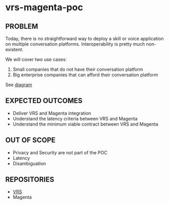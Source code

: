 # vrs-magenta-poc

## __PROBLEM__

Today, there is no straightforward way to deploy a skill or voice application on multiple conversation platforms. Interoperability is pretty much non-existent.

We will cover two use cases:
1. Small companies that do not have their conversation platform
2. Big enterprise companies that can afford their conversation platform

See [diagram](https://app.diagrams.net/#G1PefRExlnl6POx4aTzf_Zw__PpWzA5E0Q)

## __EXPECTED OUTCOMES__
- Deliver VRS and Magenta integration
- Understand the latency criteria between VRS and Magenta
- Understand the minimum viable contract between VRS and Magenta

## __OUT OF SCOPE__
- Privacy and Security are not part of the POC
- Latency
- Disambiguation 


## __REPOSITORIES__
- [VRS](https://github.com/open-voice-network/vrs)
- Magenta
